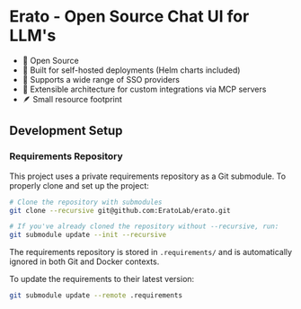 # Erato - Open Source Chat UI for LLM's

- 🌟 Open Source
- 🚀 Built for self-hosted deployments (Helm charts included)
- 🔐 Supports a wide range of SSO providers
- 🔌 Extensible architecture for custom integrations via MCP servers
- 🪶 Small resource footprint


## Development Setup

### Requirements Repository
This project uses a private requirements repository as a Git submodule. To properly clone and set up the project:

```bash
# Clone the repository with submodules
git clone --recursive git@github.com:EratoLab/erato.git

# If you've already cloned the repository without --recursive, run:
git submodule update --init --recursive
```

The requirements repository is stored in `.requirements/` and is automatically ignored in both Git and Docker contexts.

To update the requirements to their latest version:
```bash
git submodule update --remote .requirements
```
